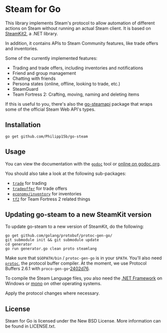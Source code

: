 # Steam for Go

This library implements Steam's protocol to allow automation of different actions on Steam without running an actual Steam client. It is based on [SteamKit2](https://github.com/SteamRE/SteamKit), a .NET library.

In addition, it contains APIs to Steam Community features, like trade offers and inventories.

Some of the currently implemented features:

  * Trading and trade offers, including inventories and notifications
  * Friend and group management
  * Chatting with friends
  * Persona states (online, offline, looking to trade, etc.)
  * SteamGuard
  * Team Fortress 2: Crafting, moving, naming and deleting items

If this is useful to you, there's also the [go-steamapi](https://github.com/Philipp15b/go-steamapi) package that wraps some of the official Steam Web API's types.

## Installation

    go get github.com/Philipp15b/go-steam

## Usage

You can view the documentation with the [`godoc`](http://golang.org/cmd/godoc) tool or
[online on godoc.org](http://godoc.org/github.com/Philipp15b/go-steam).

You should also take a look at the following sub-packages:

  * [`trade`](http://godoc.org/github.com/Philipp15b/go-steam/trade) for trading
  * [`tradeoffer`](http://godoc.org/github.com/Philipp15b/go-steam/tradeoffer) for trade offers
  * [`economy/inventory`](http://godoc.org/github.com/Philipp15b/go-steam/economy/inventory) for inventories
  * [`tf2`](http://godoc.org/github.com/Philipp15b/go-steam/tf2) for Team Fortress 2 related things

## Updating go-steam to a new SteamKit version

To update go-steam to a new version of SteamKit, do the following:

	go get github.com/golang/protobuf/protoc-gen-go/
    git submodule init && git submodule update
    cd generator
    go run generator.go clean proto steamlang

Make sure that `$GOPATH/bin` / `protoc-gen-go` is in your `$PATH`. You'll also need [`protoc`](https://developers.google.com/protocol-buffers/docs/downloads), the protocol buffer compiler. At the moment, we use Protocol Buffers 2.6.1 with `proco-gen-go`-[2402d76](https://github.com/golang/protobuf/tree/2402d76f3d41f928c7902a765dfc872356dd3aad).

To compile the Steam Language files, you also need the [.NET Framework](https://www.microsoft.com/net/downloads)
on Windows or [mono](http://www.go-mono.com/mono-downloads/download.html) on other operating systems.

Apply the protocol changes where necessary.

## License

Steam for Go is licensed under the New BSD License. More information can be found in LICENSE.txt.